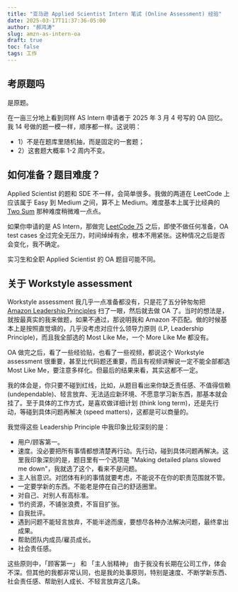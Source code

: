 ```yaml
---
title: "亚马逊 Applied Scientist Intern 笔试 (Online Assessment) 经验"
date: 2025-03-17T11:37:36-05:00
author: "郝鸿涛"
slug: amzn-as-intern-oa
draft: true
toc: false
tags: 工作
---
```

## 考原题吗

是原题。

在一亩三分地上看到同样 AS Intern 申请者于 2025 年 3 月 4 号写的 OA 回忆。我 14 号做的题一模一样，顺序都一样。这说明：

- 1）不是在题库里随机抽，而是固定的一套题；
- 2）这套题大概率 1-2 周内不变。

## 如何准备？题目难度？

Applied Scientist 的题和 SDE 不一样，会简单很多。我做的两道在 LeetCode 上应该属于 Easy 到 Medium 之间，算不上 Medium。难度基本上属于比经典的 [Two Sum](https://leetcode.com/problems/two-sum/description/) 那种难度稍微难一点点。

如果你申请的是 AS Intern，那做完 [LeetCode 75](https://leetcode.com/studyplan/leetcode-75/) 之后，即使不做任何准备，OA test cases 全过完全无压力，时间绰绰有余，根本不用紧张。这种情况之后是否会变化，我不确定。

实习生和全职 Applied Scientist 的 OA 题目可能不同。

## 关于 Workstyle assessment

Workstyle assessment 我几乎一点准备都没有，只是花了五分钟匆匆把 [Amazon Leadership Principles](https://d2tw286t6volch.cloudfront.net/index.html#/lessons/r8hoY9OEoQCEz0_Y2tWaNFu7n_7o1eCg) 扫了一眼，然后就去做 OA 了。当时的想法是，就按最真实的我来做题，如果不通过，那说明我和 Amazon 不匹配。做的时候基本上是按照直觉填的，几乎没考虑对应什么领导力原则 (LP, Leadership Principle)，而且我全部选的 Most Like Me，一个 More Like Me 都没有。

OA 做完之后，看了一些经验贴，也看了一些视频，都说这个 Workstyle assessment 很重要，甚至比代码题还重要，而且有视频讲解说一定不能全部都选 Most Like Me，要注意多样化。但最后的结果来看，其实这都不一定。

我的体会是，你只要不碰到红线，比如，从题目看出来你缺乏责任感、不值得信赖 (undependable)、轻言放弃、无法适应新环境、不愿意学习新东西，那基本就会挂了。至于具体的工作方式，是喜欢做详细计划 (think long term)，还是先行动，等碰到具体问题再解决 (speed matters)，这都是可以商量的。

我觉得这些 Leadership Principle 中我印象比较深刻的是：

- 用户/顾客第一。
- 速度。没必要把所有事情都想清楚再行动。先行动，碰到具体问题再解决。这里我印象深刻的是，题目里有一个选项是 "Making detailed plans slowed me down"，我就选了这个，看来不是问题。
- 主人翁意识。对团体有利的事情就要考虑，不能说不在你的职责范围就不管。
- 一定要学新的东西。不能老是停在自己的舒适圈里。
- 对自己、对别人有高标准。
- 节约资源，不铺张浪费，不盲目扩张。
- 自我批评。
- 遇到问题不能轻言放弃，不能半途而废，要想尽各种办法解决问题，最终拿出成果。
- 帮助团队内成员/雇员成长。
- 社会责任感。

这些原则中，「顾客第一」 和 「主人翁精神」 由于我没有长期在公司工作，体会不深。但其他的我都非常认同，也是我的处事原则，特别是速度、不断学新东西、社会责任感、帮助别人成长、不轻言放弃这几条。